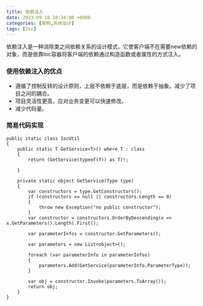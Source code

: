 ```yaml
---
title: 依赖注入
date: 2023-09-18 10:34:00 +0800
categories: [架构,系统设计]
tags: [Ioc]
---
```


依赖注入是一种消除类之间依赖关系的设计模式，它使客户端不在需要new依赖的对象，而是依靠Ioc容器将客户端的依赖通过构造函数或者属性的方式注入。

### 使用依赖注入的优点

- 遵循了控制反转的设计原则，上层不依赖于底层，而是依赖于抽象。减少了项目之间的耦合。
- 项目灵活性更高，应对业务变更可以快速修改。
- 减少代码量。

### 简易代码实现

```
public static class IocUtil
{
    public static T GetService<T>() where T : class
    {
        return (GetService(typeof(T)) as T)!;

    }

    private static object GetService(Type type)
    {
        var constructors = type.GetConstructors();
        if (constructors == null || constructors.Length == 0)
        {
            throw new Exception("no public constructor");
        }
        var constructor = constructors.OrderByDescending(x => x.GetParameters().Length).First();

        var parameterInfos = constructor.GetParameters();

        var parameters = new List<object>();

        foreach (var parameterInfo in parameterInfos)
        {
            parameters.Add(GetService(parameterInfo.ParameterType));
        }

        var obj = constructor.Invoke(parameters.ToArray());
        return obj;
    }
}
```